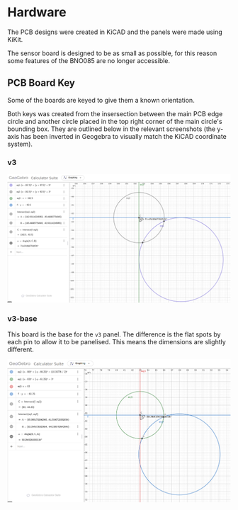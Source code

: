 # Hardware

The PCB designs were created in KiCAD and the panels were made using KiKit.

The sensor board is designed to be as small as possible, for this reason some features of the BNO085 are no longer accessible.

## PCB Board Key

Some of the boards are keyed to give them a known orientation. 

Both keys was created from the insersection between the main PCB edge circle and another circle placed in the top right corner of the main circle's bounding box. They are outlined below in the relevant screenshots (the y-axis has been inverted in Geogebra to visually match the KiCAD coordinate system).

### v3

![image](key-v3.png)

### v3-base

This board is the base for the `v3` panel. The difference is the flat spots by each pin to allow it to be panelised. This means the dimensions are slightly different.

![image](key-v3-base.png)